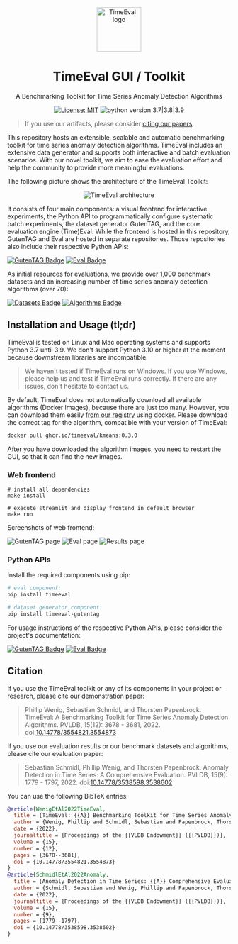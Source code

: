 <div align="center">
<img width="100px" src="timeeval-icon.png" alt="TimeEval logo"/>
<h1 align="center">TimeEval GUI / Toolkit</h1>
<p>
A Benchmarking Toolkit for Time Series Anomaly Detection Algorithms
</p>

[![License: MIT](https://img.shields.io/badge/License-MIT-yellow.svg)](https://opensource.org/licenses/MIT)
![python version 3.7|3.8|3.9](https://img.shields.io/badge/python-3.7%20%7C%203.8%20%7C%203.9-blue)

</div>

> If you use our artifacts, please consider [citing our papers](#Citation).

This repository hosts an extensible, scalable and automatic benchmarking toolkit for time series anomaly detection algorithms.
TimeEval includes an extensive data generator and supports both interactive and batch evaluation scenarios.
With our novel toolkit, we aim to ease the evaluation effort and help the community to provide more meaningful evaluations.

The following picture shows the architecture of the TimeEval Toolkit:

<div align="center">

![TimeEval architecture](./doc/figures/timeeval-architecture.png)

</div>

It consists of four main components: a visual frontend for interactive experiments, the Python API to programmatically configure systematic batch experiments, the dataset generator GutenTAG, and the core evaluation engine (Time)Eval.
While the frontend is hosted in this repository, GutenTAG and Eval are hosted in separate repositories.
Those repositories also include their respective Python APIs:

[![GutenTAG Badge](https://img.shields.io/badge/Repository-GutenTAG-blue?style=for-the-badge)](https://github.com/TimeEval/gutentag)
[![Eval Badge](https://img.shields.io/badge/Repository-Eval-blue?style=for-the-badge)](https://github.com/TimeEval/timeeval)

As initial resources for evaluations, we provide over 1,000 benchmark datasets and an increasing number of time series anomaly detection algorithms (over 70):

[![Datasets Badge](https://img.shields.io/badge/Repository-Datasets-3a4750?style=for-the-badge)](https://timeeval.github.io/evaluation-paper/notebooks/Datasets.html)
[![Algorithms Badge](https://img.shields.io/badge/Repository-Algorithms-3a4750?style=for-the-badge)](https://github.com/TimeEval/TimeEval-algorithms)

## Installation and Usage (tl;dr)

TimeEval is tested on Linux and Mac operating systems and supports Python 3.7 until 3.9.
We don't support Python 3.10 or higher at the moment because downstream libraries are incompatible.

> We haven't tested if TimeEval runs on Windows.
> If you use Windows, please help us and test if TimeEval runs correctly.
> If there are any issues, don't hesitate to contact us.

By default, TimeEval does not automatically download all available algorithms (Docker images), because there are just too many.
However, you can download them easily [from our registry](https://github.com/orgs/TimeEval/packages?repo_name=TimeEval-algorithms) using docker.
Please download the correct tag for the algorithm, compatible with your version of TimeEval:

```bash
docker pull ghcr.io/timeeval/kmeans:0.3.0
```

After you have downloaded the algorithm images, you need to restart the GUI, so that it can find the new images.

### Web frontend

```shell
# install all dependencies
make install

# execute streamlit and display frontend in default browser
make run
```

Screenshots of web frontend:

![GutenTAG page](./doc/figures/gutentag.png)
![Eval page](./doc/figures/eval.png)
![Results page](./doc/figures/results.png)

### Python APIs

Install the required components using pip:

```bash
# eval component:
pip install timeeval

# dataset generator component:
pip install timeeval-gutentag
```

For usage instructions of the respective Python APIs, please consider the project's documentation:

[![GutenTAG Badge](https://img.shields.io/badge/Repository-GutenTAG-blue?style=for-the-badge)](https://github.com/TimeEval/gutentag)
[![Eval Badge](https://img.shields.io/badge/Repository-Eval-blue?style=for-the-badge)](https://github.com/TimeEval/timeeval)

## Citation

If you use the TimeEval toolkit or any of its components in your project or research, please cite our demonstration paper:

> Phillip Wenig, Sebastian Schmidl, and Thorsten Papenbrock.
> TimeEval: A Benchmarking Toolkit for Time Series Anomaly Detection Algorithms. PVLDB, 15(12): 3678 - 3681, 2022.
> doi:[10.14778/3554821.3554873](https://doi.org/10.14778/3554821.3554873)

If you use our evaluation results or our benchmark datasets and algorithms, please cite our evaluation paper:

> Sebastian Schmidl, Phillip Wenig, and Thorsten Papenbrock.
> Anomaly Detection in Time Series: A Comprehensive Evaluation. PVLDB, 15(9): 1779 - 1797, 2022.
> doi:[10.14778/3538598.3538602](https://doi.org/10.14778/3538598.3538602)

You can use the following BibTeX entries:

```bibtex
@article{WenigEtAl2022TimeEval,
  title = {TimeEval: {{A}} Benchmarking Toolkit for Time Series Anomaly Detection Algorithms},
  author = {Wenig, Phillip and Schmidl, Sebastian and Papenbrock, Thorsten},
  date = {2022},
  journaltitle = {Proceedings of the {{VLDB Endowment}} ({{PVLDB}})},
  volume = {15},
  number = {12},
  pages = {3678--3681},
  doi = {10.14778/3554821.3554873}
}
@article{SchmidlEtAl2022Anomaly,
  title = {Anomaly Detection in Time Series: {{A}} Comprehensive Evaluation},
  author = {Schmidl, Sebastian and Wenig, Phillip and Papenbrock, Thorsten},
  date = {2022},
  journaltitle = {Proceedings of the {{VLDB Endowment}} ({{PVLDB}})},
  volume = {15},
  number = {9},
  pages = {1779--1797},
  doi = {10.14778/3538598.3538602}
}
```

